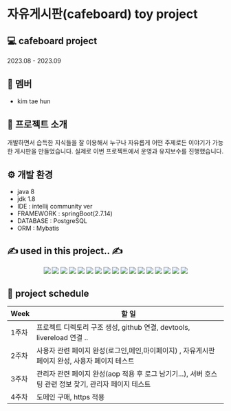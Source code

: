 # 자유게시판(cafeboard) toy project

## 💻 cafeboard project
2023.08 - 2023.09

## 🙂 멤버
- kim tae hun

## 💼 프로젝트 소개
개발하면서 습득한 지식들을 잘 이용해서 누구나 자유롭게 어떤 주제로든 이야기가 가능한 게시판을 만들었습니다.
실제로 이번 프로젝트에서 운영과 유지보수를 진행했습니다.

## ⚙️ 개발 환경
- java 8
- jdk 1.8
- IDE : intellij community ver
- FRAMEWORK : springBoot(2.7.14)
- DATABASE : PostgreSQL
- ORM : Mybatis


## ✍️ used in this project.. ✍️
<div align="center">
	 <img src="https://img.shields.io/badge/springboot-6DB33F?style=flat&logo=springboot&logoColor=white"/>
	 <img src="https://img.shields.io/badge/springsecurity-6DB33F?style=flat&logo=springsecurity&logoColor=white"/>
	 <img src="https://img.shields.io/badge/java-F7DF1E?style=flat&logo=java&logoColor=white"/>
	 <img src="https://img.shields.io/badge/intellijidea-000000?style=flat&logo=intellijidea&logoColor=white"/>
	 <img src="https://img.shields.io/badge/postgresql-4169E1?style=flat&logo=postgresql&logoColor=white"/>
	 <img src="https://img.shields.io/badge/macos-000000?style=flat&logo=macos&logoColor=white"/>
	 <img src="https://img.shields.io/badge/mariadb-003545?style=flat&logo=mariadb&logoColor=white"/>
	 <img src="https://img.shields.io/badge/filezilla-BF0000?style=flat&logo=filezilla&logoColor=white"/>
	 <img src="https://img.shields.io/badge/thymeleaf-005F0F?style=flat&logo=thymeleaf&logoColor=white"/>
	 <img src="https://img.shields.io/badge/html5-E34F26?style=flat&logo=html5&logoColor=white"/>
	 <img src="https://img.shields.io/badge/css3-1572B6?style=flat&logo=css3&logoColor=white"/>
	 <img src="https://img.shields.io/badge/javascript-F7DF1E?style=flat&logo=javascript&logoColor=white"/>
	 <img src="https://img.shields.io/badge/jquery-0769AD?style=flat&logo=jquery&logoColor=white"/>
	 <img src="https://img.shields.io/badge/bootstrap-7952B3?style=flat&logo=bootstrap&logoColor=white"/>
	 <img src="https://img.shields.io/badge/git-F05032?style=flat&logo=git&logoColor=white"/>
	 <img src="https://img.shields.io/badge/htmx-0769AD?style=flat&logo=&logoColor=white"/>
	 <img src="https://img.shields.io/badge/github-181717?style=flat&logo=github&logoColor=white"/>
</div>

## 📅 project schedule

| Week | 할 일 |
| ------ |----------- |
| 1주차 |  프로젝트 디렉토리 구조 생성, github 연결, devtools, livereload 연결 .. |
| 2주차 |  사용자 관련 페이지 완성(로그인,메인,마이페이지) , 자유게시판 페이지 완성, 사용자 페이지 테스트   |
| 3주차 |  관리자 관련 페이지 완성(aop 적용 후 로그 남기기...), 서버 호스팅 관련 정보 찾기, 관리자 페이지 테스트 |
| 4주차 |  도메인 구매, https 적용  |


